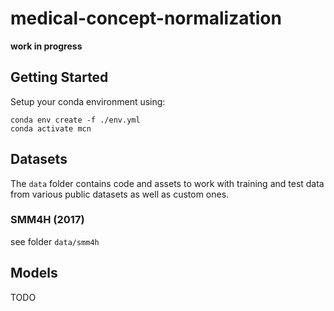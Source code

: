 # medical-concept-normalization

**work in progress**

## Getting Started

Setup your conda environment using:

```
conda env create -f ./env.yml
conda activate mcn
```

## Datasets

The `data` folder contains code and assets to work with training and test data from various public datasets as well as custom ones.

### SMM4H (2017)

see folder `data/smm4h`

## Models

TODO
